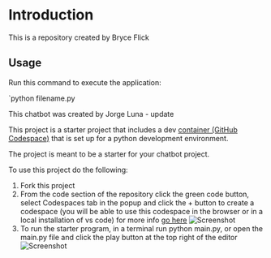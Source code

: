 # Introduction


This is a repository created by Bryce Flick


## Usage


Run this command to execute the application:


`python filename.py

This chatbot was created by Jorge Luna - update

This project is a starter project that includes a dev [container (GitHub Codespace)](https://docs.github.com/en/codespaces/setting-up-your-project-for-codespaces/adding-a-dev-container-configuration/introduction-to-dev-containers) that is set up for a python
development environment.

The project is meant to be a starter for your chatbot project.

To use this project do the following:

1. Fork this project 
2. From the code section of the repository click the green code button, select Codespaces
tab in the popup and click the + button to create a codespace (you will be able to use this codespace
in the browser or in a local installation of vs code) for more info [go here](https://docs.github.com/en/codespaces/developing-in-a-codespace/opening-an-existing-codespace)
![Screenshot](codespace_usage.png)
3. To run the starter program, in a terminal run python main.py, or open the main.py file and click the play button at the top right of the editor
![Screenshot](codespace_run_file.png)
